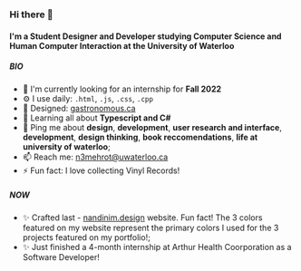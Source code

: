 ### Hi there 👋

#### I'm a Student Designer and Developer studying Computer Science and Human Computer Interaction at the University of Waterloo

##### BIO

- 🏢 I'm currently looking for an internship for **Fall 2022**
- ⚙️ I use daily: `.html`, `.js`, `.css`, `.cpp`
- 💅 Designed: [gastronomous.ca](https://www.gastronomous.ca)
- 🌱 Learning all about **Typescript and C#**
- 💬 Ping me about **design**, **development**, **user research and interface**, **development**, **design thinking**, **book reccomendations**, **life at university of waterloo**;
- 📫 Reach me: [n3mehrot@uwaterloo.ca](mailto:n3mehrot@uwaterloo.ca)
- ⚡️ Fun fact: I love collecting Vinyl Records!

##### NOW

- ✨ Crafted last - [nandinim.design](https://nandinim.design) website. Fun fact! The 3 colors featured on my website represent the primary colors I used                       for the 3 projects featured on my portfolio!;
- ✨ Just finished a 4-month internship at Arthur Health Coorporation as a Software Developer!
